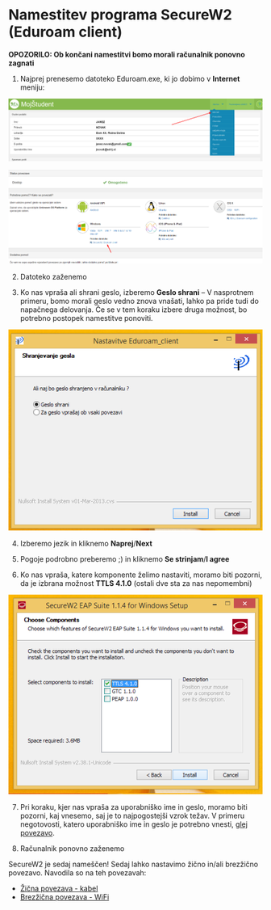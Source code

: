 # Namestitev programa SecureW2 (Eduroam client)

**OPOZORILO: Ob končani namestitvi bomo morali računalnik ponovno zagnati**

1. Najprej prenesemo datoteko Eduroam.exe, ki jo 
   dobimo v **Internet** meniju:
   
![image](../media/internet_menu.png)

![image](../media/wifi/wifi14.png)

2. Datoteko zaženemo

3. Ko nas vpraša ali shrani geslo, izberemo **Geslo shrani** – 
   V nasprotnem primeru, bomo morali geslo vedno znova vnašati, 
   lahko pa pride tudi do napačnega delovanja. Če se v tem 
   koraku izbere druga možnost, bo potrebno postopek namestitve ponoviti.

![](../media/securew2/w2_wizard_1.png)

4. Izberemo jezik in kliknemo **Naprej**/**Next**

5. Pogoje podrobno preberemo ;) in kliknemo **Se strinjam**/**I agree**

6. Ko nas vpraša, katere komponente želimo nastaviti,
   moramo biti pozorni, da je izbrana možnost **TTLS 4.1.0** (ostali dve sta za nas nepomembni)

![image](../media/eth/eth1.png)

7. Pri koraku, kjer nas vpraša za uporabniško ime in geslo,
   moramo biti pozorni, kaj vnesemo, saj je to najpogostejši vzrok težav. 
   V primeru negotovosti, katero uporabniško ime in geslo je potrebno vnesti, [glej povezavo](./Username.md). 

8. Računalnik ponovno zaženemo

SecureW2 je sedaj nameščen! Sedaj lahko nastavimo žično in/ali brezžično povezavo.
Navodila so na teh povezavah:
* [Žična povezava - kabel](./Kabel.md)
* [Brezžična povezava - WiFi](./WiFi.md)
